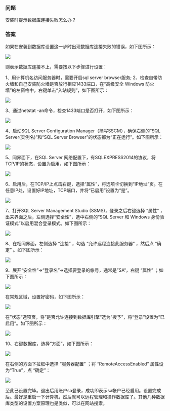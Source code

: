 ### 问题

安装时提示数据库连接失败怎么办？

### 答案

如果在安装到数据库设置这一步时出现数据库连接失败的错误，如下图所示：

![](/assets/105.jpg)

则表示数据库连接不上，需要按以下步骤进行设置：

1、用计算机名访问服务器时，需要开启sql server browser服务;
2、检查自带防火墙和自己安装防火墙是否放行相应1433端口，在“高级安全 Windows 防火墙”的左窗格中，右键单击“入站规则”，如下图所示：

![](/assets/106.png)

3、通过netstat -an命令，检查1433端口是否打开，如下图所示：

![](/assets/107.png)

4、启动SQL Server Configuration Manager（简写SSCM），确保右侧的“SQL Server(实例名)”和“SQL Server Browser”的状态都为“正在运行”。如下图所示：

![](/assets/108.png)

5、同界面下，在SQL Server 网络配置下，有SQLEXPRESS2014的协议，将TCP/IP的状态，设置为启用，如下图所示：

![](/assets/109.png)

6、启用后，在TCP/IP上点击右键，选择“属性”，将选项卡切换到“IP地址”页。在任意IP处，设置好IP地址，TCP端口，并将“已启用”设置为“是”。

![](/assets/110.png)

7、打开SQL Server Management Studio (SSMS)，登录之后右键选择 “属性” ，出来界面之后，左侧选择“安全性”，选中右侧的“SQL Server 和 Windows 身份验证模式”以启用混合登录模式。如下图所示：

![](/assets/111.png)

8、在相同界面，左侧选择 “连接” ，勾选 “允许远程连接此服务器” ，然后点 “确定” 。如下图所示：

![](/assets/112.png)

9、展开“安全性”→“登录名”→选择要登录的帐号，通常是”SA“，右键 “属性” ；如下图所示：

![](/assets/113.png)

在常规区域，设置好密码，如下图所示：

![](/assets/114.png)

在”状态“选项页，将”是否允许连接到数据库引擎“选为”授予”，将“登录”设置为“已启用”。如下图所示：

![](/assets/115.png)

10、右键数据库，选择“方面”，如下图所示：

![](/assets/116.png)

在右侧的方面下拉框中选择 “服务器配置” ；将 “RemoteAccessEnabled” 属性设为“True”，点 “确定”：

![](/assets/117.png)

至此已设置完毕。退出后用账户sa登录，成功即表示sa帐户已经启用。设置完成后。最好是重启一下计算机，然后就可以远程管理和操作数据库了。其他几种数据库类型的设置方案原理也是类似，可以在网站搜索。